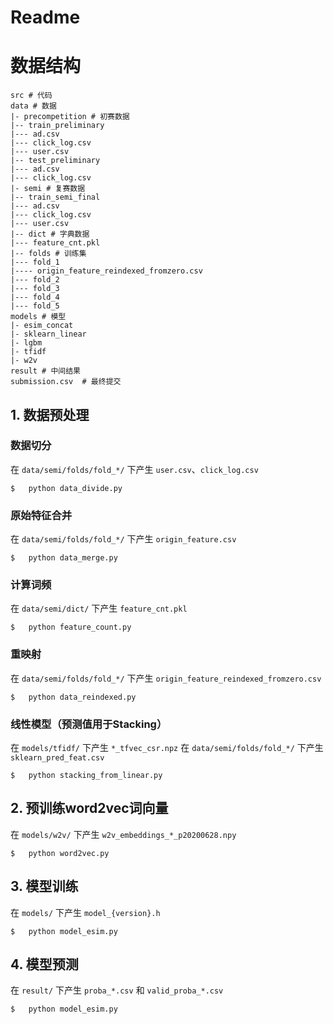 # Readme

# 数据结构

```
src # 代码
data # 数据
|- precompetition # 初赛数据
|-- train_preliminary
|--- ad.csv
|--- click_log.csv
|--- user.csv
|-- test_preliminary
|--- ad.csv
|--- click_log.csv
|- semi # 复赛数据
|-- train_semi_final
|--- ad.csv
|--- click_log.csv
|--- user.csv
|-- dict # 字典数据
|--- feature_cnt.pkl
|-- folds # 训练集
|--- fold_1
|---- origin_feature_reindexed_fromzero.csv
|--- fold_2
|--- fold_3
|--- fold_4
|--- fold_5
models # 模型
|- esim_concat
|- sklearn_linear
|- lgbm
|- tfidf
|- w2v
result # 中间结果
submission.csv  # 最终提交
``` 

## 1. 数据预处理

### 数据切分
在 `data/semi/folds/fold_*/` 下产生 `user.csv`、`click_log.csv`
```shell
$   python data_divide.py
```

### 原始特征合并
在 `data/semi/folds/fold_*/` 下产生 `origin_feature.csv`
```shell
$   python data_merge.py
```

### 计算词频
在 `data/semi/dict/` 下产生 `feature_cnt.pkl`
```shell
$   python feature_count.py
```

### 重映射
在 `data/semi/folds/fold_*/` 下产生 `origin_feature_reindexed_fromzero.csv`
```shell
$   python data_reindexed.py
```

### 线性模型（预测值用于Stacking）
在 `models/tfidf/` 下产生 `*_tfvec_csr.npz`
在 `data/semi/folds/fold_*/` 下产生 `sklearn_pred_feat.csv`
```shell
$   python stacking_from_linear.py
```

## 2. 预训练word2vec词向量
在 `models/w2v/` 下产生 `w2v_embeddings_*_p20200628.npy`
```shell
$   python word2vec.py
```

## 3. 模型训练
在 `models/` 下产生 `model_{version}.h`
```shell
$   python model_esim.py
```

## 4. 模型预测
在 `result/` 下产生 `proba_*.csv` 和 `valid_proba_*.csv`
```shell
$   python model_esim.py
```
